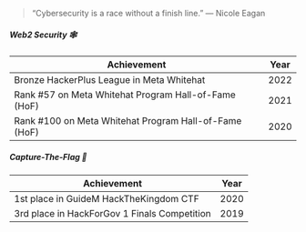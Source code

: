 
> “Cybersecurity is a race without a finish line.” — Nicole Eagan

##### Web2 Security 🕸️
| Achievement | Year |
|---|---|
|Bronze HackerPlus League in Meta Whitehat|2022|
|Rank #57 on Meta Whitehat Program Hall-of-Fame (HoF)|2021|
|Rank #100 on Meta Whitehat Program Hall-of-Fame (HoF)|2020|

##### Capture-The-Flag 🚩
| Achievement | Year |
|---|---|
|1st place in GuideM HackTheKingdom CTF|2020|
|3rd place in HackForGov 1 Finals Competition|2019|
